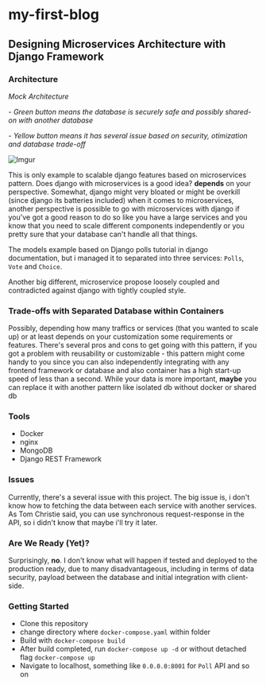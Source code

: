 # my-first-blog

## Designing Microservices Architecture with Django Framework

### Architecture
*Mock Architecture*

*- Green button means the database is securely safe and possibly shared-on with another database*

*- Yellow button means it has several issue based on security, otimization and database trade-off*

![Imgur](https://i.imgur.com/sZZgEwq.jpg)

This is only example to scalable django features based on microservices pattern. Does django with microservices is a good idea? **depends** on your perspective. Somewhat, django might very bloated or might be overkill (since django its batteries included) when it comes to microservices, another perspective is possible to go with microservices with django if you've got a good reason to do so like you have a large services and you know that you need to scale different components independently or you pretty sure that your database can't handle all that things. 

The models example based on Django polls tutorial in django documentation, but i managed it to separated into three services: `Polls`, `Vote` and `Choice`.

Another big different, microservice propose loosely coupled and contradicted against django with tightly coupled style.

### Trade-offs with Separated Database within Containers

Possibly, depending how many traffics or services (that you wanted to scale up) or at least depends on your customization some requirements or features. There's several pros and cons to get going with this pattern, if you got a problem with reusability or customizable - this pattern might come handy to you since you can also independently integrating with any frontend framework or database and also container has a high start-up speed of less than a second. While your data is more important, **maybe** you can replace it with another pattern like isolated db without docker or shared db

### Tools

- Docker
- nginx
- MongoDB
- Django REST Framework

### Issues

Currently, there's a several issue with this project. The big issue is, i don't know how to fetching the data between each service with another services. As Tom Christie said, you can use synchronous request-response in the API, so i didn't know that maybe i'll try it later.

### Are We Ready (Yet)?

Surprisingly, **no**. I don't know what will happen if tested and deployed to the production ready, due to many disadvantageous, including in terms of data security, payload between the database and initial integration with client-side.

### Getting Started

- Clone this repository
- change directory where `docker-compose.yaml` within folder
- Build with `docker-compose build`
- After build completed, run `docker-compose up -d` or without detached flag `docker-compose up`
- Navigate to localhost, something like `0.0.0.0:8001` for `Poll` API and so on
